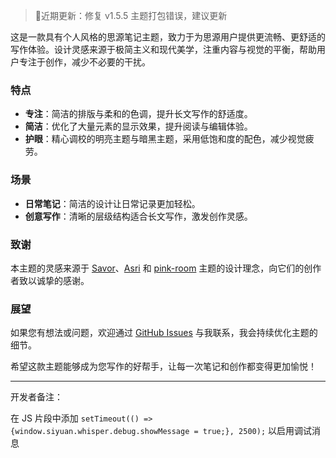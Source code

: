 > 🔔近期更新：修复 v1.5.5 主题打包错误，建议更新

这是一款具有个人风格的思源笔记主题，致力于为思源用户提供更流畅、更舒适的写作体验。设计灵感来源于极简主义和现代美学，注重内容与视觉的平衡，帮助用户专注于创作，减少不必要的干扰。

### 特点

- **专注**：简洁的排版与柔和的色调，提升长文写作的舒适度。
- **简洁**：优化了大量元素的显示效果，提升阅读与编辑体验。
- **护眼**：精心调校的明亮主题与暗黑主题，采用低饱和度的配色，减少视觉疲劳。

### 场景

- **日常笔记**：简洁的设计让日常记录更加轻松。
- **创意写作**：清晰的层级结构适合长文写作，激发创作灵感。

### 致谢

本主题的灵感来源于 [Savor](https://github.com/royc01/notion-theme)、[Asri](https://github.com/mustakshif/Asri) 和 [pink-room](https://github.com/StarDustSheep/pink-room) 主题的设计理念，向它们的创作者致以诚挚的感谢。

### 展望

如果您有想法或问题，欢迎通过 [GitHub Issues](https://github.com/TCOTC/Whisper/issues) 与我联系，我会持续优化主题的细节。

希望这款主题能够成为您写作的好帮手，让每一次笔记和创作都变得更加愉悦！

---

开发者备注：

在 JS 片段中添加 `setTimeout(() => {window.siyuan.whisper.debug.showMessage = true;}, 2500);` 以启用调试消息